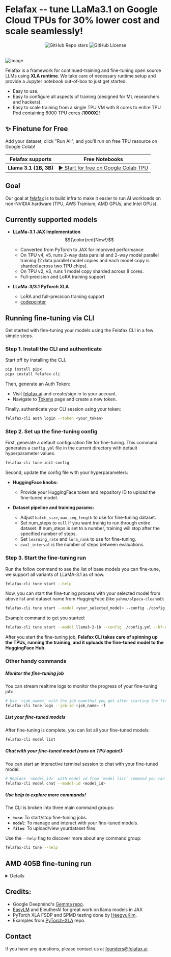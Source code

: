 # Felafax -- tune LLaMa3.1 on Google Cloud TPUs for 30% lower cost and scale seamlessly!
<div align="center">
    <div>
        <img alt="GitHub Repo stars" src="https://img.shields.io/github/stars/felafax/felafax?logo=github" />
        <img alt="GitHub License" src="https://img.shields.io/github/license/felafax/felafax"></img>
    </div>
    <br />
</div>
          
![image](./misc/assets/roadrunner.jpg)

Felafax is a framework for continued-training and fine-tuning open source LLMs using **XLA runtime**. We take care of necessary runtime setup and provide a Jupyter notebook out-of-box to just get started.
- Easy to use.
- Easy to configure all aspects of training (designed for ML researchers and hackers).
- Easy to scale training from a single TPU VM with 8 cores to entire TPU Pod containing 6000 TPU cores (**1000X**)!

## ✨ Finetune for Free

Add your dataset, click "Run All", and you'll run on free TPU resource on Google Colab!

| Felafax supports | Free Notebooks |
|-------------------|-----------------|
| **Llama 3.1 (1B, 3B)** | [▶️ Start for free on Google Colab TPU](https://dub.sh/felafax-colab) |

## Goal
Our goal at [felafax](https://felafax.ai) is to build infra to make it easier to run AI workloads on non-NVIDIA hardware (TPU, AWS Trainium, AMD GPUs, and Intel GPUs).

## Currently supported models
- **LLaMa-3.1 JAX Implementation** $${\color{red}New!}$$	 
  - Converted from PyTorch to JAX for improved performance
  - On TPU v4, v5, runs 2-way data parallel and 2-way model parallel training (2 data parallel model copies and each model copy is sharded across two TPU chips).
  - On TPU v2, v3, runs 1 model copy sharded across 8 cores.
  - Full-precision and LoRA training support

- **LLaMa-3/3.1 PyTorch XLA**
  - LoRA and full-precision training support
  - [codepointer](https://github.com/felafax/felafax/tree/main/~archive/llama3_pytorch_xla)

## Running fine-tuning via CLI

Get started with fine-tuning your models using the Felafax CLI in a few simple steps.

### Step 1. Install the CLI and authenticate

Start off by installing the CLI.

```bash
pip install pipx
pipx install felafax-cli
```

Then, generate an Auth Token:

- Visit [felafax.ai](https://preview.felafax.ai) and create/sign in to your account.
- Navigate to [Tokens](https://preview.felafax.ai/tokens) page and create a new token.

Finally, authenticate your CLI session using your token:

```bash
felafax-cli auth login --token <your_token>
```

### Step 2. Set up the fine-tuning config

First, generate a default configuration file for fine-tuning. This command generates a `config.yml` file in the current directory with default hyperparameter values.

```bash
felafax-cli tune init-config
```

Second, update the config file with your hyperparameters:

- **HuggingFace knobs:**

  - Provide your HuggingFace token and repository ID to upload the fine-tuned model.

- **Dataset pipeline and training params:**
  - Adjust `batch_size`, `max_seq_length` to use for fine-tuning dataset.
  - Set num_steps to `null` if you want trainig to run through entire dataset. If num_steps is set to a number, training will stop after the specified number of steps.
  - Set `learning_rate` and `lora_rank` to use for fine-tuning.
  - `eval_interval` is the number of steps between evaluations.

### Step 3. Start the fine-tuning run

Run the follow command to see the list of base models you can fine-tune, we support all variants of LLaMA-3.1 as of now.

```bash
felafax-cli tune start --help
```

Now, you can start the fine-tuning process with your selected model from above list and dataset name from HuggingFace (like `yahma/alpaca-cleaned`):

```bash
felafax-cli tune start --model <your_selected_model> --config ./config.yml --hf-dataset-id <your_hf_dataset_name>
```

Example command to get you started:

```bash
felafax-cli tune start --model llama3-2-1b --config ./config.yml --hf-dataset-id yahma/alpaca-cleaned
```

After you start the fine-tuning job, **Felafax CLI takes care of spinning up the TPUs, running the training, and it uploads the fine-tuned model to the HuggingFace Hub.**

### Other handy commands

##### Monitor the fine-tuning job
You can stream realtime logs to monitor the progress of your fine-tuning job:

```bash
# Use `<job_name>` with the job namethat you get after starting the fine-tuning.
felafax-cli tune logs --job-id <job_name> -f
```

##### List your fine-tuned models
After fine-tuning is complete, you can list all your fine-tuned models:

```bash
felafax-cli model list
```

##### Chat with your fine-tuned model (runs on TPU again!):

You can start an interactive terminal session to chat with your fine-tuned model:

```bash
# Replace `<model_id>` with model id from `model list` command you ran above.
felafax-cli model chat --model-id <model_id>
```

##### Use help to explore more commands!

The CLI is broken into three main command groups:
- **`tune`**: To start/stop fine-tuning jobs.
- **`model`**: To manage and interact with your fine-tuned models.
- **`files`**: To upload/view yourdataset files.

Use the `--help` flag to discover more about any command group:
```bash
felafax-cli tune --help
```

## AMD 405B fine-tuning run
<details>

We recently fine-tuned the llama3.1 405B model on 8xAMD MI300x GPUs using JAX instead of PyTorch. JAX's advanced sharding APIs allowed us to achieve great performance. Check out our [blog post](https://dub.sh/felafax-amd-blog) to learn about the setup and the sharding tricks we used.

We did LoRA fine-tuning with all model weights and lora parameters in bfloat16 precision, and with LoRA rank of 8 and LoRA alpha of 16:
- **Model Size:** The LLaMA model weights occupy around 800GB of VRAM.
- **LoRA Weights + Optimizer State:** Approximately 400GB of VRAM.
- **Total VRAM Usage:** 77% of the total VRAM, around 1200GB.
- **Constraints:** Due to the large size of the 405B model, there was limited space for batch size and sequence length. The batch size used was 16 and the sequence length was 64.
- **Training Speed:** ~35 tokens/second
- **Memory Efficiency:** Consistently around 70%
- **Scaling:** With JAX, scaling was near-linear across 8 GPUs.

The GPU utilization and VRAM utilization graphs can be found below. However, we still need to calculate the Model FLOPs Utilization (MFU).
Note: We couldn't run the JIT-compiled version of the 405B model due to infrastructure and VRAM constraints (we need to investigate this further). The entire training run was executed in JAX eager mode, so there is significant potential for performance improvements.

- GPU utilization:
  ![image](./misc/assets/amd_405B_run_sep22/gpu_utilization.png)
- VRAM  utilization:
  ![image](./misc/assets/amd_405B_run_sep22/vram_utilization.png)
- rocm-smi data can be found [here](./misc/assets/amd_405b_run_sep22/rocm_smi_cleaned_405b_batchsize16_seqlen64.csv).
</details>

## Credits:
- Google Deepmind's [Gemma repo](https://github.com/google-deepmind/gemma).
- [EasyLM](https://github.com/young-geng/EasyLM) and EleutherAI for great work on llama models in JAX
- PyTorch XLA FSDP and SPMD testing done by [HeegyuKim](https://github.com/HeegyuKim/torch-xla-SPMD).
- Examples from [PyTorch-XLA](https://github.com/pytorch/xla/) repo.

## Contact
If you have any questions, please contact us at founders@felafax.ai.
